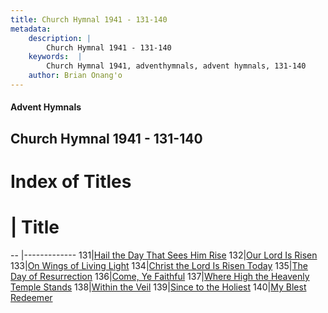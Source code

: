 ```yaml
---
title: Church Hymnal 1941 - 131-140
metadata:
    description: |
        Church Hymnal 1941 - 131-140
    keywords:  |
        Church Hymnal 1941, adventhymnals, advent hymnals, 131-140
    author: Brian Onang'o
---
```


#### Advent Hymnals
## Church Hymnal 1941 - 131-140

# Index of Titles
# | Title                        
-- |-------------
131|[Hail the Day That Sees Him Rise](/church-hymnal/CH/101-200/131-140/Hail-the-Day-That-Sees-Him-Rise)
132|[Our Lord Is Risen](/church-hymnal/CH/101-200/131-140/Our-Lord-Is-Risen)
133|[On Wings of Living Light](/church-hymnal/CH/101-200/131-140/On-Wings-of-Living-Light)
134|[Christ the Lord Is Risen Today](/church-hymnal/CH/101-200/131-140/Christ-the-Lord-Is-Risen-Today)
135|[The Day of Resurrection](/church-hymnal/CH/101-200/131-140/The-Day-of-Resurrection)
136|[Come, Ye Faithful](/church-hymnal/CH/101-200/131-140/Come,-Ye-Faithful)
137|[Where High the Heavenly Temple Stands](/church-hymnal/CH/101-200/131-140/Where-High-the-Heavenly-Temple-Stands)
138|[Within the Veil](/church-hymnal/CH/101-200/131-140/Within-the-Veil)
139|[Since to the Holiest](/church-hymnal/CH/101-200/131-140/Since-to-the-Holiest)
140|[My Blest Redeemer](/church-hymnal/CH/101-200/131-140/My-Blest-Redeemer)